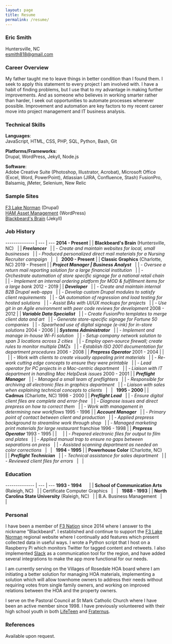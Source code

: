 ```yaml
---
layout: page
title: Resume
permalink: /resume/
---
```


### Eric Smith
Huntersville, NC  
[esmith818@gmail.com](mailto:esmith818@gmail.com)

### Career Overview
My father taught me to leave things in better condition than I found them. I seek to apply this statement to every project I am involved with. I have a habit of finding problems, but I use that to my advantage in making further improvements. And as someone who believes in working smarter rather than harder, I seek out opportunities to automate processes whenever possible. Improvement and automation are key factors to my recent career move into project management and IT business analysis.

### Technical Skills  
**Languages**:  
JavaScript, HTML, CSS, PHP, SQL, Python, Bash, Git  

**Platforms/Frameworks**:  
Drupal, WordPress, Jekyll, Node.js   

**Software**:  
Adobe Creative Suite (Photoshop, Illustrator, Acrobat), Microsoft Office (Excel, Word, PowerPoint), Atlassian (JIRA, Confluence, Stash) FusionPro, Balsamiq, jMeter, Selenium, New Relic

### Sample Sites
[F3 Lake Norman](https://f3lakenorman.com) (Drupal)  
[HAM Asset Management](https://hamassetmanagement.com) (WordPress)  
[Blackbeard's Brain](https://blackbeardsbrain.com) (Jekyll)  

### Job History
  
-------------- | --- | ---
**2014 - Present** | | **Blackbeard's Brain** (Huntersville, NC)
&nbsp;        | | __*Freelancer*__
&nbsp;        | | *- Create and maintain websites for local, small businesses*
&nbsp;        | | *- Produced personalized direct mail materials for a Nursing Recruiter campaign*
&nbsp;        | &nbsp; | &nbsp;
**2000 - Present**     | | **Classic Graphics** (Charlotte, NC)
2019 - Present | | __*Project Manager | Business Analyst*__
&nbsp;         | | *- Oversee a return mail reporting solution for a large financial institution*
&nbsp;         | | *- Orchestrate automation of store specific signage for a national retail chain*
&nbsp;         | | *- Implement an internal ordering platform for MOD & fulfillment items for a large bank*
2012 - 2019 | | __*Developer*__
&nbsp;         | | *- Create and maintain internal B2B Drupal web-apps*
&nbsp;         | | *- Develop custom Drupal modules to satisfy client requirements*
&nbsp;         | | *- QA automation of regression and load testing for hosted solutions*
&nbsp;         | | *- Assist BAs with UI/UX mockups for projects*
&nbsp;         | | *- Use git in an Agile environment with peer code reviews for development*
2008 - 2012  | | __*Variable Data Specialist*__
&nbsp;         | | *- Create FusionPro templates to merge client data and art*
&nbsp;         | | *- Generate store-specific signage for Fortune 50 companies*
&nbsp;         | | *- Spearhead use of digital signage (e-ink) for in-store solutions*
2004 - 2006  | | __*Systems Administrator*__
&nbsp;         | | *- Implement and manage in-house Wi-Fi solution*
&nbsp;         | | *- Setup company network solution to span 3 locations across 2 cities*
&nbsp;         | | *- Employ open-source firewall; create rules to monitor multiple DMZs*
&nbsp;         | | *- Establish ISO 2001 documentation for department procedures*
2006 - 2008  | | __*Prepress Operator*__
2001 - 2004  | | &nbsp;
&nbsp;         | | *- Work with clients to create visually appealing print materials*
&nbsp;         | | *- Re-work cutting edge concepts to ensure they were printable*
&nbsp;         | | *- Lead operator for PC projects in a Mac-centric department*
&nbsp;         | | *- Liaison with IT department in handling Mac HelpDesk issues*
2000 - 2001  | | __*Preflight Manager*__
&nbsp;         | | *- Managed a small team of preflighters*
&nbsp;         | | *- Responsible for archiving all electronic files in graphics department*
&nbsp;         | | *- Liaison with sales when explaining technical concepts to clients*
&nbsp;        | &nbsp; | &nbsp;
**1995 - 2000**  | | **Cadmus** (Charlotte, NC)
1998 - 2000 | | __*Preflight Lead*__
&nbsp;        | | *- Ensure digital client files are complete and error-free*
&nbsp;        | | *- Diagnose issues and direct prepress on how to correct them*
&nbsp;        | | *- Work with management in determining new workflows*
1995 - 1996 | | __*Account Manager*__
&nbsp;        | | *- Primary point of contact between client and production*
&nbsp;        | | *- Applied prepress background to streamline work through shop*
&nbsp;        | | *- Managed marketing print materials for large restaurant* franchise
1996 - 1998 | | __*Prepress Operator*__
1993 - 1995 | | &nbsp;
&nbsp;        | | *- Prepared electronic files for output to film and plates*
&nbsp;        | | *- Applied manual trap to ensure no gaps between separations on press*
&nbsp;        | | *- Assisted scanning department as needed on color corrections*
&nbsp;        | &nbsp; | &nbsp;
**1994 - 1995** | | **Powerhouse Color** (Charlotte, NC)
&nbsp;        | | __*Preflight Technician*__
&nbsp;        | | *- Technical assistance for sales department*
&nbsp;        | | *- Reviewed client files for errors*
&nbsp;        | &nbsp; | &nbsp;

### Education

-------------- | --- | ---
**1993 - 1994** &nbsp;&nbsp;&nbsp;&nbsp; | | **School of Communication Arts** (Raleigh, NC)
&nbsp; | | Certificate Computer Graphics
&nbsp;        | &nbsp; | &nbsp;
**1988 - 1993**   | | **North Carolina State University** (Raleigh, NC)
&nbsp; | | B.A. Business Management
&nbsp;        | &nbsp; | &nbsp;

### Personal

I have been a member of [F3 Nation](https://f3nation.com) since 2014 where I answer to the nickname "Blackbeard". I established and continue to support the [F3 Lake Norman](https://f3lakenorman.com) regional website where I continually add features which present collected data in useful ways. I wrote a Python script that I host on a Raspberry Pi which monitors Twitter for tagged content and retweets. I also implemented [Slack](https://slack.com) as a communication tool for the region, and have added several integrations to make the app more functional for our needs.

I am currently serving on the Villages of Rosedale HOA board where I am initiating a better solution for managing HOA materials, implementing a solution which will allow townhome owners to address their needs without requiring votes from single family owners, and working on improved relations between the HOA and the property owners.

I serve on the Pastoral Council at St Mark Catholic Church where I have been an active member since 1998. I have previously volunteered with their high school youth in both [LifeTeen](https://lifeteen.com) and [Fraternus](https://www.fraternus.net). 

### References

Available upon request.
